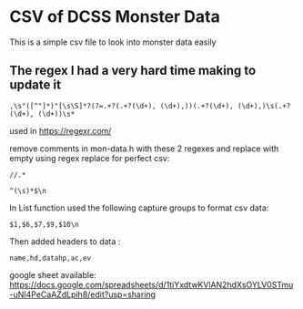 ﻿# CSV of DCSS Monster Data
This is a simple csv file to look into monster data easily
## The regex I had a very hard time making to update it
`,\s"([^"]*)"[\s\S]*?(?=.+?(.+?(\d+), (\d+),))(.+?(\d+), (\d+),)\s(.+?(\d+), (\d+))\s*`

used in https://regexr.com/

remove comments in mon-data.h with these 2 regexes and replace with empty using regex replace for perfect csv:

`//.*`

`^(\s)*$\n`

In List function used the following capture groups to format csv data:

`$1,$6,$7,$9,$10\n`

Then added headers to data :

`name,hd,datahp,ac,ev`

google sheet available: https://docs.google.com/spreadsheets/d/1tiYxdtwKVlAN2hdXsOYLV0STmu-uNI4PeCaAZdLpih8/edit?usp=sharing
